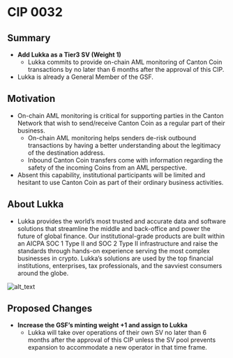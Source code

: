 # CIP 0032

## Summary

- **Add Lukka as a Tier3 SV (Weight 1)**
  - Lukka commits to provide on-chain AML monitoring of Canton Coin transactions by no later than 6 months after the approval of this CIP.
- Lukka is already a General Member of the GSF.

## Motivation

- On-chain AML monitoring is critical for supporting parties in the Canton Network that wish to send/receive Canton Coin as a regular part of their business.
  - On-chain AML monitoring helps senders de-risk outbound transactions by having a better understanding about the legitimacy of the destination address.
  - Inbound Canton Coin transfers come with information regarding the safety of the incoming Coins from an AML perspective.
- Absent this capability, institutional participants will be limited and hesitant to use Canton Coin as part of their ordinary business activities.

## About Lukka

- Lukka provides the world’s most trusted and accurate data and software solutions that streamline the middle and back-office and power the future of global finance. Our institutional-grade products are built within an AICPA SOC 1 Type II and SOC 2 Type II infrastructure and raise the standards through hands-on experience serving the most complex businesses in crypto. Lukka’s solutions are used by the top financial institutions, enterprises, tax professionals, and the savviest consumers around the globe.

![alt_text](/images/cip-0032.png "cip-0032")

## Proposed Changes

- **Increase the GSF’s minting weight +1 and assign to Lukka**
  - Lukka will take over operations of their own SV no later than 6 months after the approval of this CIP unless the SV pool prevents expansion to accommodate a new operator in that time frame.

